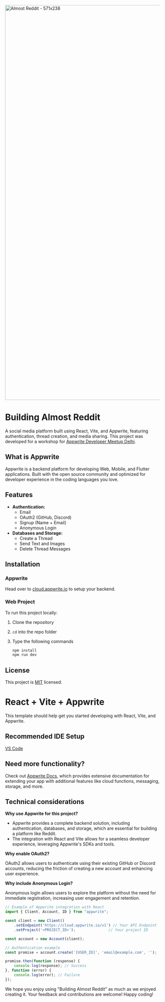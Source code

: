 <img width="1280" alt="Almost Reddit - 571x238" src="https://github.com/user-attachments/assets/63852be8-e898-4403-a0c0-1f3b77c54169">

# Building Almost Reddit

A social media platform built using React, Vite, and Appwrite, featuring authentication, thread creation, and media sharing. This project was developed for a workshop for [Appwrite Developer Meetup Delhi](https://lu.ma/oqelzoej).

## What is Appwrite

Appwrite is a backend platform for developing Web, Mobile, and Flutter applications. Built with the open source community and optimized for developer experience in the coding languages you love.

## Features

- **Authentication:**
  - Email
  - OAuth2 (GitHub, Discord)
  - Signup (Name + Email)
  - Anonymous Login
- **Databases and Storage:**
  - Create a Thread
  - Send Text and Images
  - Delete Thread Messages

## Installation
### Appwrite

Head over to [cloud.appwrite.io](https://cloud.appwrite.io) to setup your backend.

### Web Project

To run this project locally:

1. Clone the repository
2. `cd` into the repo folder
3. Type the following commands

    ```bash
    npm install
    npm run dev
    ```

## License

This project is [MIT](https://choosealicense.com/licenses/mit/) licensed.

# React + Vite + Appwrite

This template should help get you started developing with React, Vite, and Appwrite.

## Recommended IDE Setup

[VS Code](https://code.visualstudio.com/)

## Need more functionality?

Check out [Appwrite Docs](https://appwrite.io/docs), which provides extensive documentation for extending your app with additional features like cloud functions, messaging, storage, and more.

## Technical considerations

**Why use Appwrite for this project?**

- Appwrite provides a complete backend solution, including authentication, databases, and storage, which are essential for building a platform like Reddit.
- The integration with React and Vite allows for a seamless developer experience, leveraging Appwrite's SDKs and tools.

**Why enable OAuth2?**

OAuth2 allows users to authenticate using their existing GitHub or Discord accounts, reducing the friction of creating a new account and enhancing user experience.

**Why include Anonymous Login?**

Anonymous login allows users to explore the platform without the need for immediate registration, increasing user engagement and retention.

```jsx
// Example of Appwrite integration with React
import { Client, Account, ID } from "appwrite";

const client = new Client()
    .setEndpoint('https://cloud.appwrite.io/v1') // Your API Endpoint
    .setProject('<PROJECT_ID>');               // Your project ID

const account = new Account(client);

// Authentication example
const promise = account.create('[USER_ID]', 'email@example.com', '');

promise.then(function (response) {
    console.log(response); // Success
}, function (error) {
    console.log(error); // Failure
});
```

We hope you enjoy using "Building Almost Reddit" as much as we enjoyed creating it. Your feedback and contributions are welcome! Happy coding!
